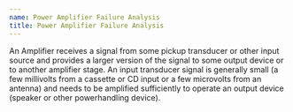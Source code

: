 ```yaml
---
name: Power Amplifier Failure Analysis
title: Power Amplifier Failure Analysis
---
```


An Amplifier receives a signal from some pickup transducer or other input source and provides a larger version of the signal to some output device or to another amplifier stage. An input transducer signal is generally small (a few millivolts from a cassette or CD input or a few microvolts from an antenna) and needs to be amplified sufficiently to operate an output device (speaker or other powerhandling device).
